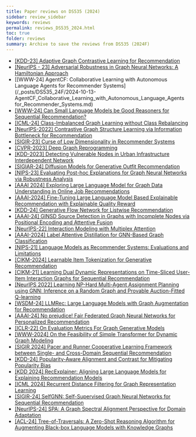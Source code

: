 ```yaml
---
title: Paper reviews on DS535 (2024) 
sidebar: review_sidebar
keywords: reviews
permalink: reviews_DS535_2024.html
toc: true
folder: reviews
summary: Archive to save the reviews from DS535 (2024F)
---
```


- [[KDD-23] Adaptive Graph Contrastive Learning for Recommendation](/_posts/DS535_24F/2024-10-13-Adaptive_Graph_Contrastive_Learning_for_Recommendation.md)
- [[NeurIPS - 23] Adversarial Robustness in Graph Neural Networks:  A Hamiltonian Approach](/_posts/DS535_24F/2024-10-13-Adversarial_Robustness_in_Graph_Neural_Networks_A_Hamiltonian_Approach.md)
- [[WWW-24] AgentCF: Collaborative Learning with Autonomous Language Agents for Recommender Systems](/_posts/DS535_24F/2024-10-13-AgentCF_Collaborative_Learning_with_Autonomous_Language_Agents for_Recommender_Systems.md)
- [[WWW-24] Can Small Language Models be Good Reasoners for Sequential Recommendation?](/_posts/DS535_24F/2024-10-13-Can_Small_Language_Models_be_Good_Reasoners_for_Sequential_Recommendation.md)
- [[ICML-24] Class-Imbalanced Graph Learning without Class Rebalancing](/_posts/DS535_24F/2024-10-13-Class-Imbalanced_Graph_Learning_without_Class_Rebalancing.md)
- [[NeurIPS-2022] Contrastive Graph Structure Learning via Information Bottleneck for Recommendation](/_posts/DS535_24F/2024-10-13-Contrastive_Graph_Structure_Learning_via_Information_Bottleneck_for_Recommendation.md)
- [[SIGIR-23] Curse of Low Dimensionality in Recommender Systems](/_posts/DS535_24F/2024-10-13-Curse_of__Low__Dimensionality_in_Recommender_Systems.md)
- [[CVPR-2023] Deep Graph Reprogramming](/_posts/DS535_24F/2024-10-13-Deep_Graph_Reprogramming.md)
- [[KDD-2023] Detecting Vulnerable Nodes in Urban Infrastructure Interdependent Network](/_posts/DS535_24F/2024-10-13-Detecting_Vulnerable_Nodes_in_Urban_Infrastructure_Interdependent_Network.md)
- [[SIGIAR-24] Diffusion Models for Generative Outfit Recommendation](/_posts/DS535_24F/2024-10-13-Diffusion_Models_for_Generative_Outfit_Recommendation.md)
- [[NIPS-23] Evaluating Post-hoc Explanations for Graph Neural Networks via Robustness Analysis](/_posts/DS535_24F/2024-10-13-Evaluating_Post-hoc_Explanations_for_Graph_Neural_Networks_via_Robustness_Analysis.md)
- [[AAAI 2024] Exploring Large Language Model for Graph Data Understanding in Online Job Recommendations](/_posts/DS535_24F/2024-10-13-Exploring_Large_Language_Model_for_Graph_Data_Understanding_in_Online_Job_Recommendations.md)
- [[AAAI-2024] Fine-Tuning Large Language Model Based Explainable Recommendation with Explainable Quality Reward](/_posts/DS535_24F/2024-10-13-Fine-Tuning_Large_Language_Model_Based_Explainable_Recommendation_with_Explainable_Quality_Reward.md)
- [[KDD-24] Generative Flow Network for Listwise Recommendation](/_posts/DS535_24F/2024-10-13-Generative_Flow_Network_for_Listwise_Recommendation.md)
- [[AAAI-24] GINSD Source Detection in Graphs with Incomplete Nodes via Positional Encoding and Attentive Fusion](/_posts/DS535_24F/2024-10-13-GINSD_Source_Detection_in_Graphs_with_Incomplete_Nodes_via_Positional_Encoding_and_Attentive_Fusion.md)
- [[NeurIPS-22] Interaction Modeling with Multiplex Attention](/_posts/DS535_24F/2024-10-13-Interaction_Modeling_with_Multiplex_Attention.md)
- [[AAAI-2024] Label Attentive Distillation for GNN-Based Graph Classification](/_posts/DS535_24F/2024-10-13-Label_Attentive_Distillation_for_GNN-Based_Graph_Classification.md)
- [[NIPS-21] Language Models as Recommender Systems: Evaluations and Limitations](/_posts/DS535_24F/2024-10-13-Language_Models_as_Recommender_Systems_Evaluations_and_Limitations.md)
- [[CIKM-2024] Learnable Item Tokenization for Generative Recommendation](/_posts/DS535_24F/2024-10-13-Learnable_Item_Tokenization_for_Generative_Recommendation.md)
- [[CIKM-21] Learning Dual Dynamic Representations on Time-Sliced User-Item Interaction Graphs for Sequential Recommendation](/_posts/DS535_24F/2024-10-13-Learning_Dual_Dynamic_Representations_on_Time-Sliced_User-Item_Interaction_Graphs_for_Sequential_Recommendation.md)
- [[NeurIPS 2022] Learning NP-Hard Multi-Agent Assignment Planning using GNN: Inference on a Random Graph and Provable Auction-Fitted Q-learning](/_posts/DS535_24F/2024-10-13-Learning_NP-Hard_Multi-Agent_Assignment_Planning_using_GNN_Inference_on_a_Random_Graph_and_Provable_Auction-Fitted_Q-learning.md)
- [[WSDM-24] LLMRec: Large Language Models with Graph Augmentation for Recommendation](/_posts/DS535_24F/2024-10-13-LLMRec_Large_Language_Models_with_Graph_Augmentation_for_Recommendation.md)
- [[AAAI-24] No prejudice! Fair Federated Graph Neural Networks for Personalized Recommendation](/_posts/DS535_24F/2024-10-13-No_prejudice!_Fair_Federated_Graph_Neural_Networks_for_Personalized_Recommendation.md)
- [[ICLR-22] On Evaluation Metrics For Graph Generative Models](/_posts/DS535_24F/2024-10-13-On_Evaluation_Metrics_For_Graph_Generative_Models.md)
- [[WWW-2024] On the Feasibility of Simple Transformer for Dynamic Graph Modeling](/_posts/DS535_24F/2024-10-13-On_the_Feasibility_of_Simple_Transformer_for_Dynamic_Graph_Modeling.md)
- [[SIGIR 2024] Pacer and Runner Cooperative Learning Framework between Single- and Cross-Domain Sequential Recommendation](/_posts/DS535_24F/2024-10-13-Pacer_and_Runner_Cooperative_Learning_Framework_between_Single-_and_Cross-Domain_Sequential_Recommendation.md)
- [[KDD-24] Popularity-Aware Alignment and Contrast for Mitigating Popularity Bias](/_posts/DS535_24F/2024-10-13-Popularity-Aware_Alignment_and_Contrast_for_Mitigating_Popularity_Bias.md)
- [[KDD 2024] RecExplainer: Aligning Large Language Models for Explaining Recommendation Models](/_posts/DS535_24F/2024-10-13-RecExplainer_Aligning_Large_Models_for_Explaining_Recomendation_Models.md)
- [[ICML 2024] Recurrent Distance Filtering for Graph Representation Learning](/_posts/DS535_24F/2024-10-13-Recurrent_Distance_Filtering_for_Graph_Representation_Learning.md)
- [[SIGIR-24] SelfGNN: Self-Supervised Graph Neural Networks for Sequential Recommendation](/_posts/DS535_24F/2024-10-13-Self-Supervised_Graph_Neural_Networks_for_Sequential_Recommendation.md)
- [[NeurIPS-24] SPA: A Graph Spectral Alignment Perspective for Domain Adaptation](/_posts/DS535_24F/2024-10-13-SPA_A_Graph_Spectral_Alignment_Perspective_for_Domain_Adaptation.md)
- [[ACL-24] Tree-of-Traversals: A Zero-Shot Reasoning Algorithm for Augmenting Black-box Language Models with Knowledge Graphs](/_posts/DS535_24F/2024-10-13-Tree-of-Traversals_A_Zero-Shot_Reasoning_Algorithm_for_Augmenting_Black-box_Language_Models_with_Knowledge_Graphs.md)